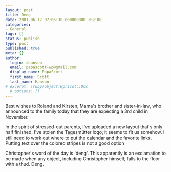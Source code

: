 ```yaml
---
layout: post
title: Deng
date: 2001-06-17 07:06:38.000000000 +02:00
categories:
- General
tags: []
status: publish
type: post
published: true
meta: {}
author:
  login: shanson
  email: papascott-wp@gmail.com
  display_name: PapaScott
  first_name: Scott
  last_name: Hanson
# excerpt: !ruby/object:Hpricot::Doc
  # options: {}
---
```

<p>Best wishes to Roland and Kirsten, Mama's brother and sister-in-law, who announced to the family today that they are expecting a 3rd child in November. </p>
<p>In the spirit of stressed-out parents, I've uploaded a new layout that's only half finished. I've stolen the Tagesmütter logo; it seems to fit us somehow. I still need to work out where to put the calendar and the favorite links. Putting text over the colored stripes is not a good option</p>
<p>Christopher's word of the day is 'deng'. This apparently is an exclamation to be made when any object, including Christopher himself, falls to the floor with a thud. Deng.</p>
